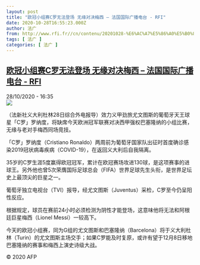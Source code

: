 ```yaml
---
layout: post
title: "欧冠小组赛C罗无法登场 无缘对决梅西 – 法国国际广播电台 - RFI"
date: 2020-10-28T16:55:23.000Z
author: 法广
from: http://www.rfi.fr//cn/contenu/20201028-%E6%AC%A7%E5%86%A0%E5%B0%8F%E7%BB%84%E8%B5%9Bc%E7%BD%97%E6%97%A0%E6%B3%95%E7%99%BB%E5%9C%BA-%E6%97%A0%E7%BC%98%E5%AF%B9%E5%86%B3%E6%A2%85%E8%A5%BF
tags: [ 法广 ]
categories: [ 法广 ]
---
```

<!--1603904123000-->
[欧冠小组赛C罗无法登场 无缘对决梅西 – 法国国际广播电台 - RFI](http://www.rfi.fr//cn/contenu/20201028-%E6%AC%A7%E5%86%A0%E5%B0%8F%E7%BB%84%E8%B5%9Bc%E7%BD%97%E6%97%A0%E6%B3%95%E7%99%BB%E5%9C%BA-%E6%97%A0%E7%BC%98%E5%AF%B9%E5%86%B3%E6%A2%85%E8%A5%BF)
------

<div>
<div>28/10/2020 - 16:35</div><img src="https://s.rfi.fr/media/display/e745ba36-1936-11eb-9f8c-005056a964fe/w:310/p:16x9/spo0010b.201028233503.jpg"><div class="t-content__body u-clearfix">            <p>（法新社义大利杜林28日综合外电报导）效力义甲劲旅尤文图斯的葡萄牙天王球星「C罗」罗纳度，将缺席今天欧洲冠军联赛对决西甲强权巴塞隆纳的小组比赛，无缘与老对手梅西同场竞技。</p><p>    「C罗」罗纳度（Cristiano Ronaldo）两周前为葡萄牙国家队出征时首度确诊感染2019冠状病毒疾病（COVID-19），在返回义大利后自我隔离。</p><p>    35岁的C罗生涯5度赢得欧冠冠军，累计在欧冠赛场攻进130球，是这项赛事的进球王。另外他也曾5次荣膺国际足球总会（FIFA）世界足球先生头衔，是世界足坛史上最顶尖的巨星之一。</p><p>    葡萄牙独立电视台（TVI）报导，经尤文图斯（Juventus）采检，C罗至今仍呈阳性反应。</p><p>    根据规定，球员在赛前24小时必须检测为阴性才能登场，这意味他将无法和阿根廷巨星梅西（Lionel Messi）一较高下。</p><p>    今天的欧冠小组赛，同为G组的尤文图斯和巴塞隆纳（Barcelona）将于义大利杜林（Turin）的尤文图斯主场交手；如果C罗能及时复原，或许有望于12月8日移地巴塞隆纳的赛事和梅西上演史诗级大战。</p>            <p class="t-copyright">© 2020 AFP</p>        </div>
</div>
